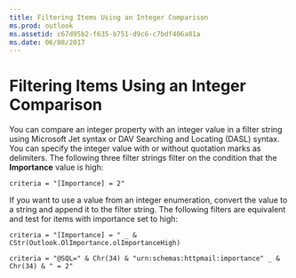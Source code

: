 ```yaml
---
title: Filtering Items Using an Integer Comparison
ms.prod: outlook
ms.assetid: c67d95b2-f635-b751-d9c6-c7bdf406a01a
ms.date: 06/08/2017
---
```



# Filtering Items Using an Integer Comparison

You can compare an integer property with an integer value in a filter string using Microsoft Jet syntax or DAV Searching and Locating (DASL) syntax. You can specify the integer value with or without quotation marks as delimiters. The following three filter strings filter on the condition that the  **Importance** value is high:


```
criteria = "[Importance] = 2"
```


If you want to use a value from an integer enumeration, convert the value to a string and append it to the filter string. The following filters are equivalent and test for items with importance set to high: 




```
criteria = "[Importance] = " _ & CStr(Outlook.OlImportance.olImportanceHigh)

criteria = "@SQL=" & Chr(34) & "urn:schemas:httpmail:importance" _ & Chr(34) & " = 2"
```


